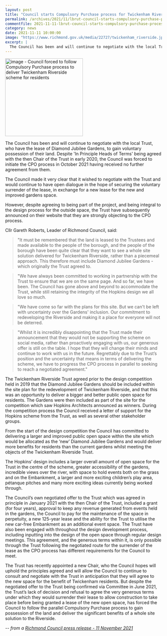 ```yaml
---
layout: post
title: "Council starts Compulsory Purchase process for Twickenham Riverside scheme"
permalink: /archives/2021/11/lbrut-council-starts-compulsory-purchase-process-for-twickenham-riverside-scheme.html
commentfile: 2021-11-11-lbrut-council-starts-compulsory-purchase-process-for-twickenham-riverside-scheme
category: news
date: 2021-11-11 10:00:00
image: "https://www.richmond.gov.uk/media/22727/twickenham_riverside.jpg"
excerpt: |
  The Council has been and will continue to negotiate with the local Trust,  who have the lease of Diamond Jubilee Gardens, to gain voluntary possession  of their land. Despite 'In Principle Heads of Terms' being agreed with the  then Chair of the Trust in early 2020, the Council was forced to initiate  the CPO process in October 2021 having received no further agreement from  them.
---
```


<img src="https://www.richmond.gov.uk/media/22727/twickenham_riverside.jpg" alt="image - Council forced to follow Compulsory Purchase process to deliver Twickenham Riverside scheme for residents" width="250" class="photo right"  >

The Council has been and will continue to negotiate with the local Trust, who have the lease of Diamond Jubilee Gardens, to gain voluntary possession of their land. Despite 'In Principle Heads of Terms' being agreed with the then Chair of the Trust in early 2020, the Council was forced to initiate the CPO process in October 2021 having received no further agreement from them.

The Council made it very clear that it wished to negotiate with the Trust and would continue to have open dialogue in the hope of securing the voluntary surrender of the lease, in exchange for a new lease for the new and improved gardens space.

However, despite agreeing to being part of the project, and being integral to the design process for the outside space, the Trust have subsequently announced on their website that they are strongly objecting to the CPO process.

Cllr Gareth Roberts, Leader of Richmond Council, said:

> "It must be remembered that the land is leased to the Trustees and made available to the people of the borough, and the people of the borough have been quite clear that they want to see a whole site solution delivered for Twickenham Riverside, rather than a piecemeal approach. This therefore must include Diamond Jubilee Gardens - which originally the Trust agreed to.

> "We have always been committed to working in partnership with the Trust to ensure that we are on the same page. And so far, we have been. The Council has gone above and beyond to accommodate the Trust, while still retaining the integrity of the Hopkins design we all love so much.

> "We have come so far with the plans for this site. But we can't be left with uncertainty over the Gardens' inclusion. Our commitment to redeveloping the Riverside and making it a place for everyone will not be deterred.

> "Whilst it is incredibly disappointing that the Trust made their announcement that they would not be supporting the scheme on social media, rather than proactively engaging with us, our generous offer is still on the table. I hope that they will change their minds and continue to work with us in the future. Regrettably due to the Trust’s position and the uncertainty that means in terms of delivering the scheme, we have to progress the CPO process in parallel to seeking to reach a negotiated agreement."

The Twickenham Riverside Trust agreed prior to the design competition held in 2019 that the Diamond Jubilee Gardens should be included within the site plan for the redevelopment of Twickenham Riverside, and that this was an opportunity to deliver a bigger and better public open space for residents. The Gardens were then included as part of the site for the competition which saw Hopkins Architects announced as winners. During the competition process the Council received a letter of support for the Hopkins scheme from the Trust, as well as several other stakeholder groups.

From the start of the design competition the Council has committed to delivering a larger and improved public open space within the site which would be allocated as the ‘new’ Diamond Jubilee Gardens and would deliver more benefits for residents than the current gardens whilst meeting the objects of the Twickenham Riverside Trust.

The Hopkins’ design includes a larger overall amount of open space for the Trust in the centre of the scheme, greater accessibility of the gardens, incredible views over the river, with space to hold events both on the grass and on the Embankment, a larger and more exciting children’s play area, pétanque pitches and many more exciting ideas currently being worked through.

The Council’s own negotiated offer to the Trust which was agreed in principle in January 2021 with the then Chair of the Trust, included a grant (for four years), approval to keep any revenue generated from events held in the gardens, the Council to pay for the maintenance of the space in perpetuity, a new 125-year lease and the ability for the Trust to utilise the new car-free Embankment as an additional event space. The Trust have also been engaged with throughout the design development process, including inputting into the design of the open space through regular design meetings. This agreement, and the generous terms within it, is only possible through the Trust following the negotiated route for the surrender of the lease as the CPO process has different requirements for the Council to meet.

The Trust has recently appointed a new Chair, who the Council hopes will uphold the principles agreed and will allow the Council to continue to consult and negotiate with the Trust in anticipation that they will agree to the new space for the benefit of Twickenham residents. But despite the negotiated offer to the Trust being confirmed via Committee in June 2021, the Trust’s lack of decision and refusal to agree the very generous terms under which they would surrender their lease to allow construction to take place before being granted a lease of the new open space, has forced the Council to follow the parallel Compulsory Purchase process to gain possession of the land and deliver the significant benefits of a whole site solution to the Riverside.

<cite>-- from a [Richmond Council press release - 11 November 2021](https://www.richmond.gov.uk/news/november_2021/council_forced_into_compulsory_purchase_twickenham_riverside)</cite>
